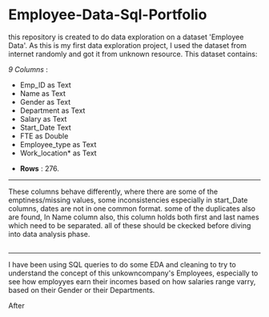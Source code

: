 # Employee-Data-Sql-Portfolio

this repository is created to do data exploration on a dataset 'Employee Data'. As this is my first data exploration project, I used the dataset from internet randomly and got it from unknown resource.
This dataset contains:

*9 Columns* :
- Emp_ID as Text                           
- Name as Text
- Gender as Text 
- Department as Text
- Salary as Text
- Start_Date Text 
- FTE as Double
- Employee_type as Text
- Work_location* as Text
  
* **Rows** : 276.
<hr>

These columns behave differently, where there are some of the emptiness/missing values, some inconsistencies especially in start_Date columns, dates are not in one common format. some of the duplicates also are found, In Name column also, this column holds both first and last names which need to be separated. all of these should be ckecked before diving into data analysis phase.

## 


<hr>
I have been using SQL queries to do some EDA and cleaning to try to understand the concept of this unkowncompany's Employees, especially to see how employyes earn their incomes based on how salaries range varry, based on their Gender or their Departments.

After
